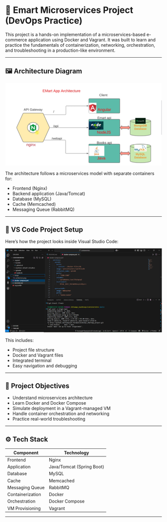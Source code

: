 # 🛒 Emart Microservices Project (DevOps Practice)

This project is a hands-on implementation of a microservices-based e-commerce application using Docker and Vagrant. It was built to learn and practice the fundamentals of containerization, networking, orchestration, and troubleshooting in a production-like environment. 

---

## 🖼️ Architecture Diagram

![eMart App Architecture](image/architecture.png)

The architecture follows a microservices model with separate containers for:
- Frontend (Nginx)
- Backend application (Java/Tomcat)
- Database (MySQL)
- Cache (Memcached)
- Messaging Queue (RabbitMQ)

---

## 🧰 VS Code Project Setup

Here’s how the project looks inside Visual Studio Code:

![VS Code Setup](image/vscode_setup.png)

This includes:
- Project file structure
- Docker and Vagrant files
- Integrated terminal
- Easy navigation and debugging

---

## 📌 Project Objectives

- Understand microservices architecture
- Learn Docker and Docker Compose
- Simulate deployment in a Vagrant-managed VM
- Handle container orchestration and networking
- Practice real-world troubleshooting

---

## ⚙️ Tech Stack

| Component        | Technology              |
|------------------|--------------------------|
| Frontend         | Nginx                   |
| Application      | Java/Tomcat (Spring Boot) |
| Database         | MySQL                   |
| Cache            | Memcached               |
| Messaging Queue  | RabbitMQ                |
| Containerization | Docker                  |
| Orchestration    | Docker Compose          |
| VM Provisioning  | Vagrant                 |

---
